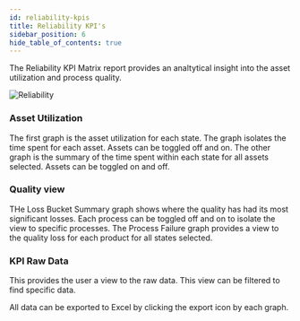 ```yaml
---
id: reliability-kpis
title: Reliability KPI's
sidebar_position: 6
hide_table_of_contents: true
---
```


The Reliability KPI Matrix report provides an analtytical insight into the asset utilization and process quality.

![Reliability](/img/KPIMatrixOverview.png) 

### Asset Utilization
The first graph is the asset utilization for each state.  The graph isolates the time spent for each asset.  Assets can be toggled off and on.
The other graph is the summary of the time spent within each state for all assets selected.
Assets can be toggled on and off.

### Quality view
THe Loss Bucket Summary graph shows where the quality has had its most significant losses.  Each process can be toggled off and on to isolate the view to specific processes.
The Process Failure graph provides a view to the quality loss for each product for all states selected.

### KPI Raw Data
This provides the user a view to the raw data.  This view can be filtered to find specific data.


All data can be exported to Excel by clicking the export icon by each graph.

